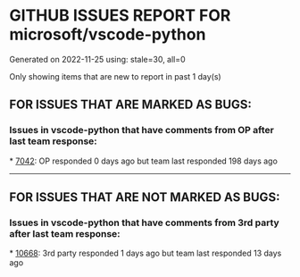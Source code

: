 
# GITHUB ISSUES REPORT FOR microsoft/vscode-python


Generated on 2022-11-25 using: stale=30, all=0


Only showing items that are new to report in past 1 day(s)


## FOR ISSUES THAT ARE MARKED AS BUGS:


### Issues in vscode-python that have comments from OP after last team response:


\* [7042](https://github.com/microsoft/vscode-python/issues/7042 "Setting `python.sortImports.path` to `isort` or setting it to a relative path does not work from within virtual environment"): OP responded 0 days ago but team last responded 198 days ago

---

## FOR ISSUES THAT ARE NOT MARKED AS BUGS:


### Issues in vscode-python that have comments from 3rd party after last team response:


\* [10668](https://github.com/microsoft/vscode-python/issues/10668 "When VS Code is launched from an activated conda environment, prompt to select it"): 3rd party responded 1 days ago but team last responded 13 days ago
